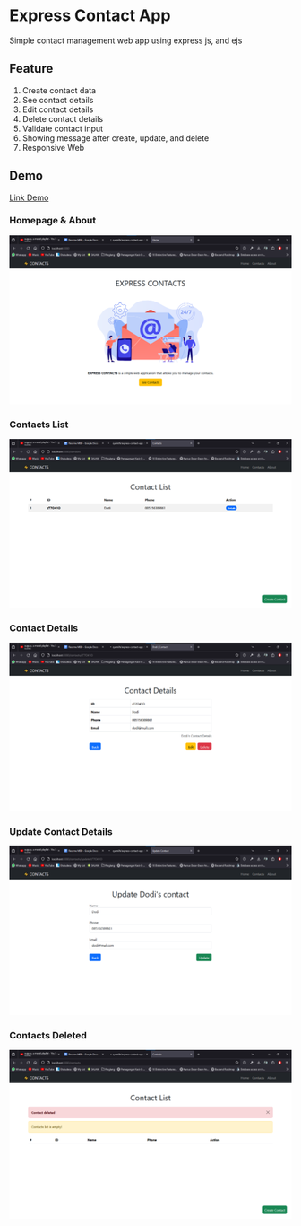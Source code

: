 # Express Contact App

Simple contact management web app using express js, and ejs

## Feature

1. Create contact data
2. See contact details
3. Edit contact details
4. Delete contact details
5. Validate contact input
6. Showing message after create, update, and delete
7. Responsive Web

## Demo

[Link Demo](https://drive.google.com/file/d/1s2jFU7JOm3Dzy9cTfr9LhdAi1Wn1YOpC/view?usp=sharing)

### Homepage & About

![](./screenshot/home.png)

### Contacts List

![](./screenshot/contacts-list.png)

### Contact Details

![](./screenshot/contact-details.png)

### Update Contact Details

![](./screenshot/contact-update.png)

### Contacts Deleted

![](./screenshot/contact-delete.png)